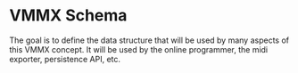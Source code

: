 # VMMX Schema
The goal is to define the data structure that will be used by many aspects of this VMMX concept. It will be used by the online programmer, the midi exporter, persistence API, etc.
